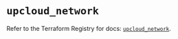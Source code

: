 # `upcloud_network`

Refer to the Terraform Registry for docs: [`upcloud_network`](https://registry.terraform.io/providers/upcloudltd/upcloud/3.3.1/docs/resources/network).
